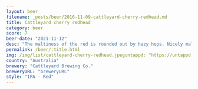 ```yaml
---
layout: beer
filename: _posts/beer/2016-11-09-cattleyard-cherry-redhead.md
title: Cattleyard cherry redhead
category: beer
score: 7
beer-date: "2021-11-12"
desc: "The maltiness of the red is rounded out by hazy hops. Nicely malty but easy to drink"
permalink: /beer/:title.html
img: /img/list/cattleyard-cherry-redhead.jpeguntappd: "https://untappd.com/b/cattleyard-brewing-co--cherry-redhead/4206247"
country: "Australia"
brewery: "Cattleyard Brewing Co."
breweryURL: "breweryURL"
style: "IPA - Red"
---
```

